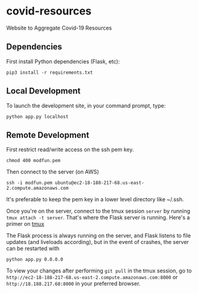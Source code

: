 # covid-resources
Website to Aggregate Covid-19 Resources

## Dependencies
First install Python dependencies (Flask, etc):

```pip3 install -r requirements.txt```

## Local Development
To launch the development site, in your command prompt, type:

```python app.py localhost```

## Remote Development
First restrict read/write access on the ssh pem key.

```chmod 400 modfun.pem```

Then connect to the server (on AWS)

```ssh -i modfun.pem ubuntu@ec2-18-188-217-68.us-east-2.compute.amazonaws.com```

It's preferable to keep the pem key in a lower level directory like ~/.ssh.

Once you're on the server, connect to the tmux session `server` by running `tmux attach -t server`. That's where the Flask server is running. Here's a primer on [tmux](https://www.youtube.com/watch?v=BHhA_ZKjyxo)

The Flask process is always running on the server, and Flask listens to file updates (and liveloads according), but in the event of crashes, the server can be restarted with

```python app.py 0.0.0.0```

To view your changes after performing `git pull` in the tmux session, go to `http://ec2-18-188-217-68.us-east-2.compute.amazonaws.com:8000` or `http://18.188.217.68:8000` in your preferred browser.